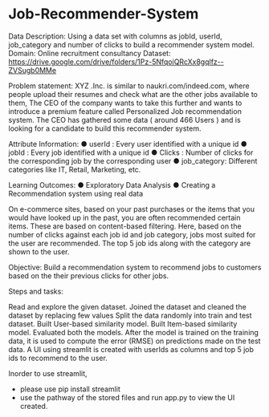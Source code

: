 # Job-Recommender-System
Data Description: Using a data set with columns as jobId, userId, job_category and number of clicks to build a recommender system model.
Domain: Online recruitment consultancy
Dataset: https://drive.google.com/drive/folders/1Pz-5NfqoiQRcXx8gqlfz--ZVSugb0MMe

Problem statement: XYZ .Inc. is similar to naukri.com/indeed.com, where people upload their resumes and check what are the other jobs available to them, The CEO of the company wants to take this further and wants to introduce a premium feature called Personalized Job recommendation system. The CEO has gathered some data ( around 466 Users ) and is looking for a candidate to build this recommender system.

Attribute Information: ● userId : Every user identified with a unique id ● jobId : Every job identified with a unique id ● Clicks : Number of clicks for the corresponding job by the corresponding user ● job_category: Different categories like IT, Retail, Marketing, etc.

Learning Outcomes: ● Exploratory Data Analysis ● Creating a Recommendation system using real data 

On e-commerce sites, based on your past purchases or the items that you would have looked up in the past, you are often recommended certain items. These are based on content-based filtering. Here, based on the number of clicks against each job id and job category,  jobs most suited for the user are recommended. The top 5 job ids along with the category are shown to the user. 

Objective: Build a recommendation system to recommend jobs to customers based on the their previous clicks for other jobs.

Steps and tasks:

Read and explore the given dataset. Joined the dataset and cleaned the dataset by replacing few values
Split the data randomly into train and test dataset. 
Built User-based similarity model. 
Built Item-based similarity model.
Evaluated both the models. 
After the model is trained on the training data, it is used to compute the error (RMSE) on predictions made on the test data.
A UI using streamlit is created with userIds as columns and top 5 job ids to recommend to the user.

Inorder to use streamlit, 
* please use pip install streamlit
* use the pathway of the stored files and run app.py to view the UI created.
